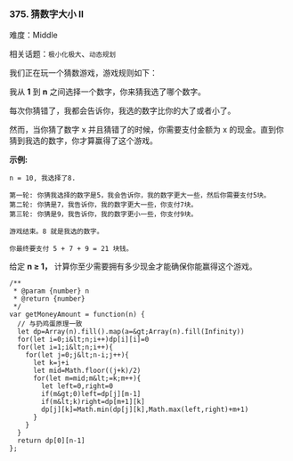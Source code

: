 ### 375. 猜数字大小 II

难度：Middle

相关话题：`极小化极大`、`动态规划`

我们正在玩一个猜数游戏，游戏规则如下：



我从 **1** 到  **n**  之间选择一个数字，你来猜我选了哪个数字。



每次你猜错了，我都会告诉你，我选的数字比你的大了或者小了。



然而，当你猜了数字 x 并且猜错了的时候，你需要支付金额为 x 的现金。直到你猜到我选的数字，你才算赢得了这个游戏。



 **示例:** 





```
n = 10, 我选择了8.

第一轮: 你猜我选择的数字是5，我会告诉你，我的数字更大一些，然后你需要支付5块。
第二轮: 你猜是7，我告诉你，我的数字更大一些，你支付7块。
第三轮: 你猜是9，我告诉你，我的数字更小一些，你支付9块。

游戏结束。8 就是我选的数字。

你最终要支付 5 + 7 + 9 = 21 块钱。

```

给定 **n &ge; 1，** 计算你至少需要拥有多少现金才能确保你能赢得这个游戏。




```
/**
 * @param {number} n
 * @return {number}
 */
var getMoneyAmount = function(n) {
  // 与扔鸡蛋原理一致
  let dp=Array(n).fill().map(a=&gt;Array(n).fill(Infinity))
  for(let i=0;i&lt;n;i++)dp[i][i]=0
  for(let i=1;i&lt;n;i++){
    for(let j=0;j&lt;n-i;j++){
      let k=j+i
      let mid=Math.floor((j+k)/2)
      for(let m=mid;m&lt;=k;m++){
        let left=0,right=0
        if(m&gt;0)left=dp[j][m-1]
        if(m&lt;k)right=dp[m+1][k]
        dp[j][k]=Math.min(dp[j][k],Math.max(left,right)+m+1)
      }
    }
  }
  return dp[0][n-1]
};



```
